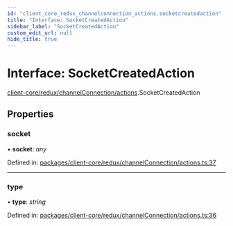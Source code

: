 ```yaml
---
id: "client_core_redux_channelconnection_actions.socketcreatedaction"
title: "Interface: SocketCreatedAction"
sidebar_label: "SocketCreatedAction"
custom_edit_url: null
hide_title: true
---
```


# Interface: SocketCreatedAction

[client-core/redux/channelConnection/actions](../modules/client_core_redux_channelconnection_actions.md).SocketCreatedAction

## Properties

### socket

• **socket**: *any*

Defined in: [packages/client-core/redux/channelConnection/actions.ts:37](https://github.com/xr3ngine/xr3ngine/blob/5a0f83ed8/packages/client-core/redux/channelConnection/actions.ts#L37)

___

### type

• **type**: *string*

Defined in: [packages/client-core/redux/channelConnection/actions.ts:36](https://github.com/xr3ngine/xr3ngine/blob/5a0f83ed8/packages/client-core/redux/channelConnection/actions.ts#L36)
